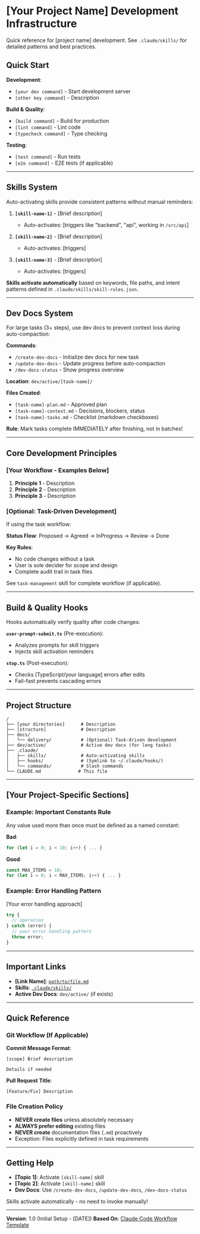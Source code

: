 # [Your Project Name] Development Infrastructure

Quick reference for [project name] development. See `.claude/skills/` for detailed patterns and best practices.

## Quick Start

**Development**:
- `[your dev command]` - Start development server
- `[other key command]` - Description

**Build & Quality**:
- `[build command]` - Build for production
- `[lint command]` - Lint code
- `[typecheck command]` - Type checking

**Testing**:
- `[test command]` - Run tests
- `[e2e command]` - E2E tests (if applicable)

---

## Skills System

Auto-activating skills provide consistent patterns without manual reminders:

1. **`[skill-name-1]`** - [Brief description]
   - Auto-activates: [triggers like "backend", "api", working in `/src/api`]

2. **`[skill-name-2]`** - [Brief description]
   - Auto-activates: [triggers]

3. **`[skill-name-3]`** - [Brief description]
   - Auto-activates: [triggers]

**Skills activate automatically** based on keywords, file paths, and intent patterns defined in `.claude/skills/skill-rules.json`.

---

## Dev Docs System

For large tasks (3+ steps), use dev docs to prevent context loss during auto-compaction:

**Commands**:
- `/create-dev-docs` - Initialize dev docs for new task
- `/update-dev-docs` - Update progress before auto-compaction
- `/dev-docs-status` - Show progress overview

**Location**: `dev/active/[task-name]/`

**Files Created**:
- `[task-name]-plan.md` - Approved plan
- `[task-name]-context.md` - Decisions, blockers, status
- `[task-name]-tasks.md` - Checklist (markdown checkboxes)

**Rule**: Mark tasks complete IMMEDIATELY after finishing, not in batches!

---

## Core Development Principles

### [Your Workflow - Examples Below]

1. **Principle 1** - Description
2. **Principle 2** - Description
3. **Principle 3** - Description

### [Optional: Task-Driven Development]

If using the task workflow:

**Status Flow**: Proposed → Agreed → InProgress → Review → Done

**Key Rules**:
- No code changes without a task
- User is sole decider for scope and design
- Complete audit trail in task files

See `task-management` skill for complete workflow (if applicable).

---

## Build & Quality Hooks

Hooks automatically verify quality after code changes:

**`user-prompt-submit.ts`** (Pre-execution):
- Analyzes prompts for skill triggers
- Injects skill activation reminders

**`stop.ts`** (Post-execution):
- Checks [TypeScript/your language] errors after edits
- Fail-fast prevents cascading errors

---

## Project Structure

```
/
├── [your directories]      # Description
├── [structure]             # Description
├── docs/
│   └── delivery/           # (Optional) Task-driven development
├── dev/active/             # Active dev docs (for long tasks)
├── .claude/
│   ├── skills/             # Auto-activating skills
│   ├── hooks/              # (Symlink to ~/.claude/hooks/)
│   └── commands/           # Slash commands
└── CLAUDE.md              # This file
```

---

## [Your Project-Specific Sections]

### Example: Important Constants Rule

Any value used more than once must be defined as a named constant:

**Bad**:
```typescript
for (let i = 0; i < 10; i++) { ... }
```

**Good**:
```typescript
const MAX_ITEMS = 10;
for (let i = 0; i < MAX_ITEMS; i++) { ... }
```

### Example: Error Handling Pattern

[Your error handling approach]

```typescript
try {
  // operation
} catch (error) {
  // your error handling pattern
  throw error;
}
```

---

## Important Links

- **[Link Name]**: [`path/to/file.md`](./path/to/file.md)
- **Skills**: [`.claude/skills/`](./.claude/skills/)
- **Active Dev Docs**: `dev/active/` (if exists)

---

## Quick Reference

### Git Workflow (If Applicable)

**Commit Message Format**:
```
[scope] Brief description

Details if needed
```

**Pull Request Title**:
```
[Feature/Fix] Description
```

### File Creation Policy

- **NEVER create files** unless absolutely necessary
- **ALWAYS prefer editing** existing files
- **NEVER create** documentation files (`.md`) proactively
- Exception: Files explicitly defined in task requirements

---

## Getting Help

- **[Topic 1]**: Activate `[skill-name]` skill
- **[Topic 2]**: Activate `[skill-name]` skill
- **Dev Docs**: Use `/create-dev-docs`, `/update-dev-docs`, `/dev-docs-status`

Skills activate automatically - no need to invoke manually!

---

**Version**: 1.0 (Initial Setup - [DATE])
**Based On**: [Claude Code Workflow Template](https://github.com/yourusername/claude-code-workflow-template)
